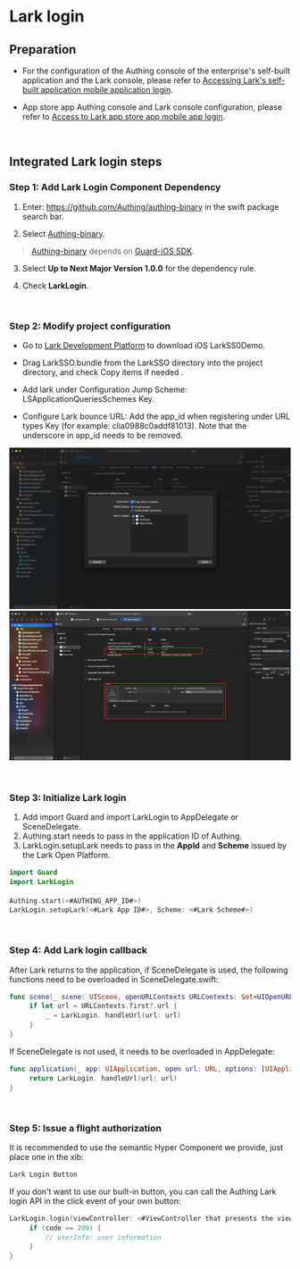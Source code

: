# Lark login

<LastUpdated/>

## Preparation

- For the configuration of the Authing console of the enterprise's self-built application and the Lark console, please refer to [Accessing Lark's self-built application mobile application login](https://docs.authing.cn/v2/connections/lark-internal-mobile/).

- App store app Authing console and Lark console configuration, please refer to [Access to Lark app store app mobile app login](https://docs.authing.cn/v2/connections/lark-public-mobile/).

<br>

## Integrated Lark login steps

### Step 1: Add Lark Login Component Dependency

1. Enter: https://github.com/Authing/authing-binary in the swift package search bar.

2. Select [Authing-binary](https://github.com/Authing/authing-binary).
> [Authing-binary](https://github.com/Authing/authing-binary) depends on [Guard-iOS SDK](https://github.com/Authing/guard-ios).

3. Select **Up to Next Major Version 1.0.0** for the dependency rule.

4. Check **LarkLogin**.

<br>

### Step 2: Modify project configuration

- Go to [Lark Development Platform](https://open.Lark.cn/document/uAjLw4CM/uYjL24iN/mobile-app/sdk) to download iOS LarkSS0Demo.

- Drag LarkSSO.bundle from the LarkSSO directory into the project directory, and check Copy items if needed .

- Add lark under Configuration Jump Scheme: LSApplicationQueriesSchemes Key.

- Configure Lark bounce URL: Add the app_id when registering under URL types Key (for example: clia0988c0addf81013). Note that the underscore in app_id needs to be removed.

![](./images/lark/5.png)
![](./images/lark/4.png)

<br>

### Step 3: Initialize Lark login

1. Add import Guard and import LarkLogin to AppDelegate or SceneDelegate.
2. Authing.start needs to pass in the application ID of Authing.
3. LarkLogin.setupLark needs to pass in the **AppId** and **Scheme** issued by the Lark Open Platform.

```swift
import Guard
import LarkLogin

Authing.start(<#AUTHING_APP_ID#>)
LarkLogin.setupLark(<#Lark App ID#>, Scheme: <#Lark Scheme#>)
  ```

<br>

### Step 4: Add Lark login callback

After Lark returns to the application, if SceneDelegate is used, the following functions need to be overloaded in SceneDelegate.swift:

```swift
func scene(_ scene: UIScene, openURLContexts URLContexts: Set<UIOpenURLContext>) {
     if let url = URLContexts.first?.url {
         _ = LarkLogin. handleUrl(url: url)
     }
}
  ```

If SceneDelegate is not used, it needs to be overloaded in AppDelegate:

```swift
func application(_ app: UIApplication, open url: URL, options: [UIApplication. OpenURLOptionsKey : Any] = [:]) -> Bool {
     return LarkLogin. handleUrl(url: url)
}
  ```

<br>


### Step 5: Issue a flight authorization

It is recommended to use the semantic Hyper Component we provide, just place one in the xib:

```swift
Lark Login Button
```

If you don't want to use our built-in button, you can call the Authing Lark login API in the click event of your own button:

```swift
LarkLogin.login(viewController: <#ViewController that presents the view#>) { (code, message, userInfo) in
     if (code == 200) {
         // userInfo: user information
     }
}
```